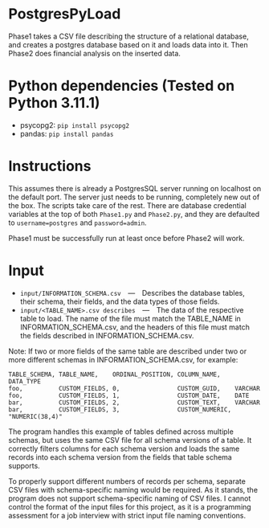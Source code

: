 # PostgresPyLoad
Phase1 takes a CSV file describing the structure of a relational database, and creates a postgres database based on it and loads data into it. Then Phase2 does financial analysis on the inserted data.

# Python dependencies (Tested on Python 3.11.1)
- psycopg2: ```pip install psycopg2```
- pandas: ```pip install pandas```

# Instructions
This assumes there is already a PostgresSQL server running on localhost on the default port. The server just needs to be running, completely new out of the box. The scripts take care of the rest. There are database credential variables at the top of both ```Phase1.py``` and ```Phase2.py```, and they are defaulted to ```username=postgres``` and ```password=admin```. 

Phase1 must be successfully run at least once before Phase2 will work.

# Input
- ```input/INFORMATION_SCHEMA.csv```‎ —‎ Describes the database tables, their schema, their fields, and the data types of those fields.
- ```input/<TABLE_NAME>.csv describes```‎ —‎ The data of the respective table to load. The name of the file must match the TABLE_NAME in INFORMATION_SCHEMA.csv, and the headers of this file must match the fields described in INFORMATION_SCHEMA.csv.

Note: If two or more fields of the same table are described under two or more different schemas in INFORMATION_SCHEMA.csv, for example:

```
TABLE_SCHEMA, TABLE_NAME,    ORDINAL_POSITION, COLUMN_NAME,    DATA_TYPE
foo,          CUSTOM_FIELDS, 0,                CUSTOM_GUID,    VARCHAR
foo,          CUSTOM_FIELDS, 1,                CUSTOM_DATE,    DATE
bar,          CUSTOM_FIELDS, 2,                CUSTOM_TEXT,    VARCHAR
bar,          CUSTOM_FIELDS, 3,                CUSTOM_NUMERIC, "NUMERIC(38,4)"
```

The program handles this example of tables defined across multiple schemas, but uses the same CSV file for all schema versions of a table. It correctly filters columns for each schema version and loads the same records into each schema version from the fields that table schema supports. 

To properly support different numbers of records per schema, separate CSV files with schema-specific naming would be required. As it stands, the program does not support schema-specific naming of CSV files. I cannot control the format of the input files for this project, as it is a programming assessment for a job interview with strict input file naming conventions.
